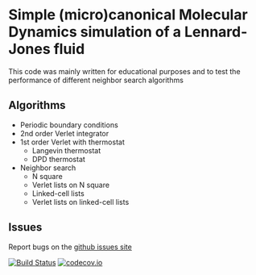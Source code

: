 # Simple (micro)canonical Molecular Dynamics simulation of a Lennard-Jones fluid

This code was mainly written for educational purposes and to test the performance of different neighbor search algorithms

## Algorithms

* Periodic boundary conditions
* 2nd order Verlet integrator
* 1st order Verlet with thermostat
  * Langevin thermostat
  * DPD thermostat
* Neighbor search
  * N square
  * Verlet lists on N square
  * Linked-cell lists
  * Verlet lists on linked-cell lists

## Issues

Report bugs on the [github issues site](https://github.com/junghans/mdlj/issues)


[![Build Status](https://travis-ci.org/junghans/mdlj.svg?branch=master)](https://travis-ci.org/junghans/mdlj)
[![codecov.io](https://codecov.io/github/junghans/mdlj/coverage.svg?branch=master)](https://codecov.io/github/junghans/mdlj?branch=master)

